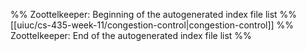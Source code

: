 %% Zoottelkeeper: Beginning of the autogenerated index file list  %%
 [[uiuc/cs-435-week-11/congestion-control|congestion-control]]
%% Zoottelkeeper: End of the autogenerated index file list  %%
